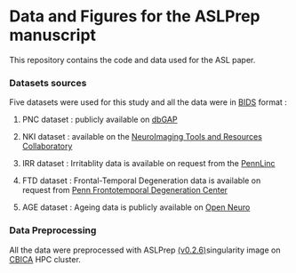 # Data and Figures for the ASLPrep manuscript

This repository contains the code and data used for the ASL paper.

### Datasets sources

Five datasets were used for this study and all the data were in [BIDS](https://bids-specification.readthedocs.io/) format :

1. PNC dataset :  publicly available on [dbGAP](https://www.ncbi.nlm.nih.gov/projects/gap/cgi-bin/study.cgi?study_id=phs000607.v3.p2)

2. NKI dataset : available on  the [NeuroImaging Tools and Resources Collaboratory](http://fcon_1000.projects.nitrc.org/indi/pro/nki.html)

3. IRR dataset : Irritablity data is  available on request from the [PennLinc](pennlinc.io)

4. FTD dataset : Frontal-Temporal Degeneration data is available on request from [Penn Frontotemporal Degeneration Center](http://ftd.med.upenn.edu)

5. AGE dataset : Ageing data is publicly available on [Open Neuro](https://openneuro.org/datasets/ds000240/versions/00002)

### Data Preprocessing
All the data were preprocessed with ASLPrep [(v0.2.6)](doi:10.5281/zenodo.4313273)singularity image on [CBICA](https://www.med.upenn.edu/cbica/cubic.html) HPC cluster.

